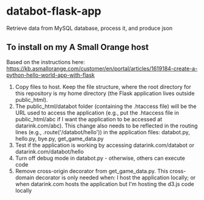 # databot-flask-app
Retrieve data from MySQL database, process it, and produce json

## To install on my A Small Orange host

Based on the instructions here: https://kb.asmallorange.com/customer/en/portal/articles/1619184-create-a-python-hello-world-app-with-flask

1. Copy files to host. Keep the file structure, where the root directory for this repository is my home directory (the Flask application lives outside public_html).
2. The public_html/databot folder (containing the .htaccess file) will be the URL used to access the application (e.g., put the .htaccess file in public_html/abc if I want the application to be accessed at datarink.com/abc). This change also needs to be reflected in the routing lines (e.g., .route('/databot/hello')) in the application files: databot.py, hello.py, bye.py, get_game_data.py
3. Test if the application is working by accessing datarink.com/databot or datarink.com/databot/hello
4. Turn off debug mode in databot.py - otherwise, others can execute code
5. Remove cross-origin decorator from get_game_data.py. This cross-domain decorator is only needed when: I host the application locally; or when datarink.com hosts the application but I'm hosting the d3.js code locally
